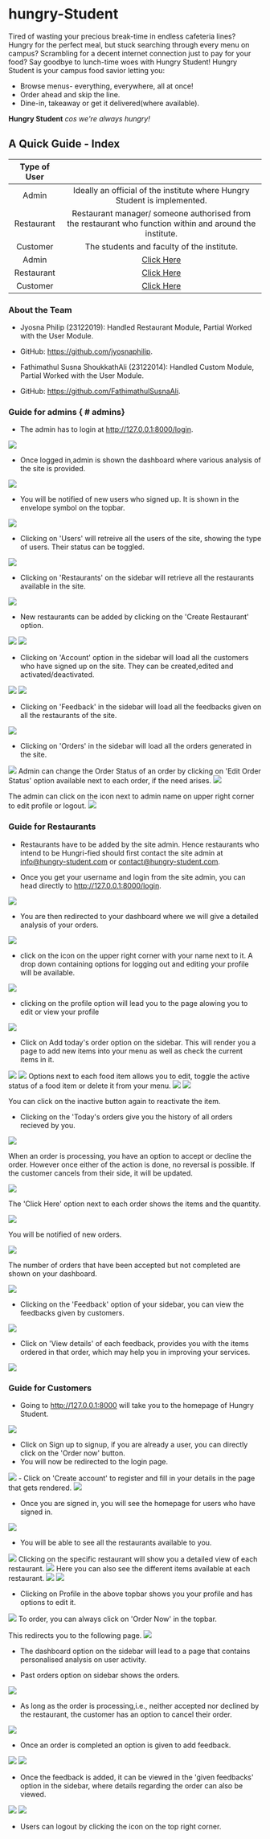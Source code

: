 # hungry-Student

Tired of wasting your precious break-time in endless cafeteria lines?
Hungry for the perfect meal, but stuck searching through every menu on campus? Scrambling for a decent internet connection just to pay for your food? 
Say goodbye to lunch-time woes with Hungry Student!
Hungry Student is your campus food savior letting you:

* Browse menus- everything, everywhere, all at once!
* Order ahead and skip the line.
* Dine-in, takeaway or get it delivered(where available).

**Hungry Student**
*cos we're always hungry!*

## A Quick Guide - Index

| Type of User |  |
| :-----------: | :-----------:|
| Admin | Ideally an official of the institute where Hungry Student is implemented. |
| Restaurant | Restaurant manager/ someone authorised from the restaurant who function within and around the institute. |
| Customer | The students and faculty of the institute.  |
| Admin | [Click Here](#admins)|
| Restaurant | [Click Here](#restaurants) |
| Customer | [Click Here](#customers) |


### About the Team

- Jyosna Philip (23122019): Handled Restaurant Module, Partial Worked with the User Module.
- GitHub: https://github.com/jyosnaphilip.

- Fathimathul Susna ShoukkathAli (23122014): Handled Custom Module, Partial Worked with the User Module.
- GitHub: https://github.com/FathimathulSusnaAli.



### Guide for admins  { # admins}

- The admin has to login at http://127.0.0.1:8000/login.

<img src="readme-ss/rest1.png">

- Once logged in,admin is shown the dashboard where various analysis of the site is provided.

<img src="readme-ss/admin1.png">

- You will be notified of new users who signed up. It is shown in the envelope symbol on the topbar.

<img src="readme-ss/admin2.png">

- Clicking on 'Users' will retreive all the users of the site, showing the type of users. Their status can be toggled.

<img src="readme-ss/admin3.png">

- Clicking on 'Restaurants' on the sidebar will retrieve all the restaurants available in the site. 

<img src="readme-ss/admin4.png">

- New restaurants can be added by clicking on the 'Create Restaurant' option.

<img src="readme-ss/admin5.png">

<img src="readme-ss/admin6.png">

- Clicking on 'Account' option in the sidebar will load all the customers who have signed up on the site. They can be created,edited and activated/deactivated.
<img src="readme-ss/admin12.png">
<img src="readme-ss/admin7.png">

- Clicking on 'Feedback' in the sidebar will load all the feedbacks given on all the restaurants of the site.
<img src="readme-ss/admin8.png">

- Clicking on 'Orders' in the sidebar will load all the orders generated in the site.
<img src="readme-ss/admin9.png">
Admin can change the Order Status of an order by clicking on 'Edit Order Status' option available next to each order, if the need arises.
<img src="readme-ss/admin10.png">

The admin can click on the icon next to admin name on upper right corner to edit profile or logout.
<img src="readme-ss/admin11.png">


### Guide for Restaurants

- Restaurants have to be added by the site admin. Hence restaurants who intend to be Hungri-fied should first contact the site admin at info@hungry-student.com or
contact@hungry-student.com.

- Once you get your username and login from the site admin, you can head directly to http://127.0.0.1:8000/login.

<img src="readme-ss/rest1.png">

- You are then redirected to your dashboard where we will give a detailed analysis of your orders.

<img src="readme-ss/rest2.png">

- click on the icon on the upper right corner with your name next to it. A drop down containing options for logging out and editing your profile will be available.

<img src="readme-ss/rest3.png">

- clicking on the profile option will lead you to the page alowing you to edit or view your profile

<img src="readme-ss/rest4.png">

- Click on Add today's order option on the sidebar. This will render you a page to add new items into your menu as well as check the current items in it.

<img src="readme-ss/rest6.png">

<img src="readme-ss/rest8.png"> 
Options next to each food item allows you to edit, toggle the active status of a food item or delete it from your menu.

<img src="readme-ss/rest7.png">
<img src="readme-ss/rest9.png">

You can click on the inactive button again to reactivate the item.

- Clicking on the 'Today's orders give you the history of all orders recieved by you.

<img src="readme-ss/rest18.png">

When an order is processing, you have an option to accept or decline the order. However once either of the action is done, no reversal is possible. If the customer cancels from their side, it will be updated.

<img src="readme-ss/rest19.png">

The 'Click Here' option next to each order shows the items and the quantity.

<img src="readme-ss/rest20.png">

You will be notified of new orders.

<img src="readme-ss/rest21.png">

The number of orders that have been accepted but not completed are shown on your dashboard.

<img src="readme-ss/rest22.png">

- Clicking on the 'Feedback' option of your sidebar, you can view the feedbacks given by customers.
<img src="readme-ss/rest23.png">

- Click on 'View details' of each feedback, provides you with the items ordered in that order, which may help you in improving your services.
<img src="readme-ss/rest24.png">

### Guide for Customers





- Going to http://127.0.0.1:8000 will take you to the homepage of Hungry Student.

<img src="readme-ss/cus1.png">

- Click on Sign up to signup, if you are already a user, you can directly click on the 'Order now' button.
- You will now be redirected to the login page.
<img src="readme-ss/rest1.png">
- Click on 'Create account' to register and fill in your details in the page that gets rendered.
<img src="readme-ss/cus6.png"> 

- Once you are signed in, you will see the homepage for users who have signed in.
<img src="readme-ss/cus2.png">

- You will be able to see all the restaurants available to you.
<img src="readme-ss/cus3.png">
Clicking on the specific restaurant will show you a detailed view of each restaurant.

<img src="readme-ss/cus4.png">
Here you can also see the different items available at each restaurant.

<img src="readme-ss/cus8.png">

<img src="readme-ss/cus5.png">

- Clicking on Profile in the above topbar shows you your profile and has options to edit it.
<img src="readme-ss/cus7.png">
To order, you can always click on 'Order Now' in the topbar. 

This redirects you to the following page.
<img src="readme-ss/cus9.png">

- The dashboard option on the sidebar will lead to a page that contains personalised analysis on user activity.

- Past orders option on sidebar shows the orders.
<img src="readme-ss/cus10.png">

- As long as the order is processing,i.e., neither accepted nor declined by the restaurant, the customer has an option to cancel their order.

<img src="readme-ss/cus11.png">

- Once an order is completed an option is given to add feedback.

<img src="readme-ss/cus15.png">
<img src="readme-ss/cus14.png">

- Once the feedback is added, it can be viewed in the 'given feedbacks' option in the sidebar, where details regarding the order can also be viewed.

<img src="readme-ss/cus12.png">
<img src="readme-ss/cus13.png">

- Users can logout by clicking the icon on the top right corner.